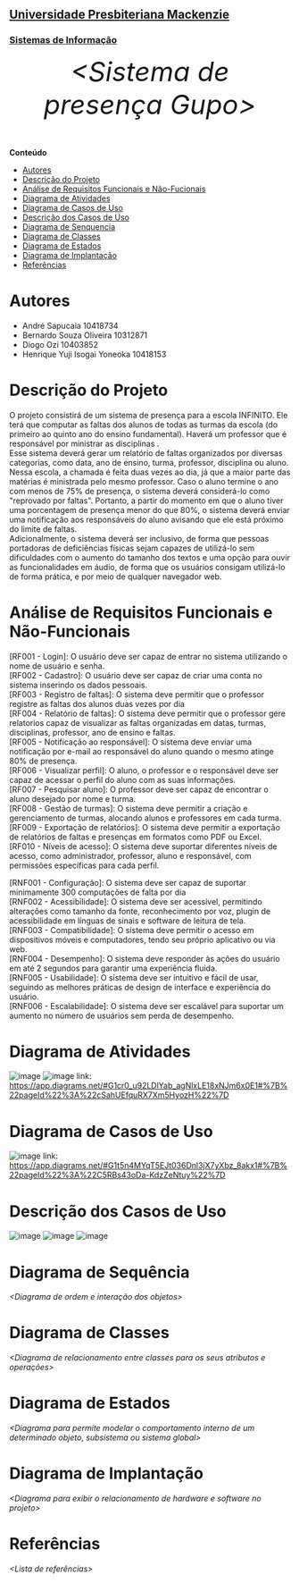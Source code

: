 <h2><a href= "https://www.mackenzie.br">Universidade Presbiteriana Mackenzie</a></h2>
<h3><a href= "https://www.mackenzie.br/graduacao/sao-paulo-higienopolis/sistemas-de-informacao">Sistemas de Informação</a></h3>


<font size="+12"><center>
*&lt;Sistema de presença Gupo&gt;*
</center></font>

**Conteúdo**

- [Autores](#autores)
- [Descrição do Projeto](#descrição-do-projeto)
- [Análise de Requisitos Funcionais e Não-Fucionais](#análise-de-requisitos-funcionais-e-não-funcionais)
- [Diagrama de Atividades](#diagrama-de-atividades) 
- [Diagrama de Casos de Uso](#diagrama-de-casos-de-uso)
- [Descrição dos Casos de Uso](#descrição-dos-casos-de-uso)
- [Diagrama de Senquencia](#diagrama-de-ordem-interações)
- [Diagrama de Classes](#diagrama-orientado-objetos)
- [Diagrama de Estados](#diagrama-estrutura-componente)
- [Diagrama de Implantação](#diagrama-de-hardware-software)
- [Referências](#referências)


# Autores

* André Sapucaia                 10418734
* Bernardo Souza Oliveira        10312871
* Diogo Ozi                      10403852
* Henrique Yuji Isogai Yoneoka   10418153


# Descrição do Projeto

O projeto consistirá de um sistema de presença para a escola INFINITO. Ele terá que computar as faltas dos alunos de todas as turmas da escola (do primeiro ao quinto ano do ensino fundamental). Haverá um professor que é responsável por ministrar as disciplinas .</br> Esse sistema deverá gerar um relatório de faltas organizados por diversas categorias, como data, ano de ensino, turma, professor, disciplina ou aluno. Nessa escola, a chamada é feita duas vezes ao dia, já que a maior parte das matérias é ministrada pelo mesmo professor. Caso o aluno termine o ano com menos de 75% de presença, o sistema deverá considerá-lo como "reprovado por faltas". Portanto, a partir do momento em que o aluno tiver uma porcentagem de presença menor do que 80%, o sistema deverá enviar uma notificação aos responsáveis do aluno avisando que ele está próximo do limite de faltas.</br> Adicionalmente, o sistema deverá ser inclusivo, de forma que pessoas portadoras de deficiências físicas sejam capazes de utilizá-lo sem dificuldades com o aumento do tamanho dos textos e uma opção para ouvir as funcionalidades em áudio, de forma que os usuários consigam utilizá-lo de forma prática, e por meio de qualquer navegador web.

# Análise de Requisitos Funcionais e Não-Funcionais
[RF001  - Login]: O usuário deve ser capaz de entrar no sistema utilizando o nome de usuário e senha.</br>
[RF002  -  Cadastro]: O usuário deve ser capaz de criar uma conta no sistema inserindo os dados pessoais.</br>
[RF003  -  Registro de faltas]: O sistema deve permitir que o professor registre as faltas dos alunos duas vezes por dia</br>
[RF004  -  Relatório de faltas]: O sistema deve permitir que o professor gere relatorios capaz de visualizar as faltas organizadas em datas, turmas, disciplinas, professor, ano de ensino e faltas.</br>
[RF005  -  Notificação ao responsável]: O sistema deve enviar uma notificação por e-mail ao responsável do aluno quando o mesmo atinge 80% de presença.</br>
[RF006  -  Visualizar perfil]: O aluno, o professor e o responsável deve ser capaz de acessar o perfil do aluno com as suas informações.</br>
[RF007  -  Pesquisar aluno]: O professor deve ser capaz de encontrar o aluno desejado por nome e turma.</br>
[RF008  -  Gestão de turmas]: O sistema deve permitir a criação e gerenciamento de turmas, alocando alunos e professores em cada turma.</br>
[RF009 - Exportação de relatórios]: O sistema deve permitir a exportação de relatórios de faltas e presenças em formatos como PDF ou Excel.</br>
[RF010 - Níveis de acesso]: O sistema deve suportar diferentes níveis de acesso, como administrador, professor, aluno e responsável, com permissões específicas para cada perfil.</br>



[RNF001  -  Configuração]: O sistema deve ser capaz de suportar minimamente 300 computações de falta por dia</br>
[RNF002  -  Acessibilidade]: O sistema deve ser acessível, permitindo alterações como tamanho da fonte, reconhecimento por voz, plugin de acessibilidade em línguas de sinais e software de leitura de tela.</br>
[RNF003  -  Compatibilidade]: O sistema deve permitir o acesso em dispositivos móveis e computadores, tendo seu próprio aplicativo ou via web.</br>
[RNF004 - Desempenho]: O sistema deve responder às ações do usuário em até 2 segundos para garantir uma experiência fluida.</br>
[RNF005 - Usabilidade]: O sistema deve ser intuitivo e fácil de usar, seguindo as melhores práticas de design de interface e experiência do usuário.</br>
[RNF006 - Escalabilidade]: O sistema deve ser escalável para suportar um aumento no número de usuários sem perda de desempenho.</br>

# Diagrama de Atividades
![image](https://github.com/user-attachments/assets/6ba2fc0f-e42d-4d74-a695-20b1f7ca9e14)
![image](https://github.com/user-attachments/assets/937af0d5-c827-4252-b78b-93f738208170)
link: https://app.diagrams.net/#G1cr0_u92LDlYab_agNlxLE18xNJm6x0E1#%7B%22pageId%22%3A%22cSahUEfquRX7Xm5HyozH%22%7D

# Diagrama de Casos de Uso
![image](https://github.com/user-attachments/assets/5c481b71-a741-43ea-a87c-536ef4787271)
link: https://app.diagrams.net/#G1t5n4MYqT5EJt036Dnl3jX7yXbz_8akx1#%7B%22pageId%22%3A%22C5RBs43oDa-KdzZeNtuy%22%7D

# Descrição dos Casos de Uso
![image](https://github.com/user-attachments/assets/12f0775e-a994-4e5a-8ae9-ad142e1db1a9)
![image](https://github.com/user-attachments/assets/d50934bc-dfb0-4c07-b461-7037f088fac3)
![image](https://github.com/user-attachments/assets/1c324f0c-7b28-4828-bd5f-552afde8d557)

# Diagrama de Sequência

*&lt;Diagrama de ordem e interação dos objetos&gt;*

# Diagrama de Classes

*&lt;Diagrama de relacionamento entre classes para os seus atributos e operações&gt;*

# Diagrama de Estados

*&lt;Diagrama para permite modelar o comportamento interno de um determinado objeto, subsistema ou sistema global&gt;*

# Diagrama de Implantação

*&lt;Diagrama para exibir o relacionamento de hardware e software no projeto&gt;*

# Referências

*&lt;Lista de referências&gt;*
